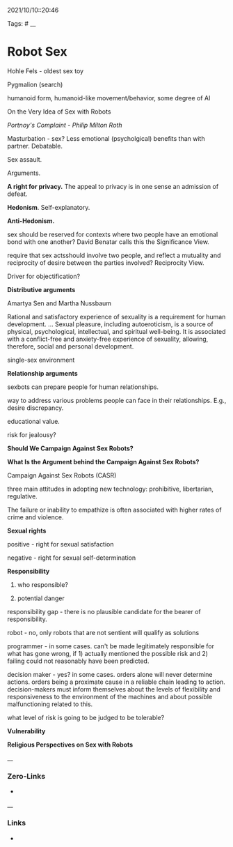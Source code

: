 2021/10/10::20:46

Tags: #
__
# Robot Sex

Hohle Fels - oldest sex toy

Pygmalion (search)

  

humanoid form, humanoid-like movement/behavior, some degree of AI

  

On the Very Idea of Sex with Robots

_Portnoy's Complaint - Philip Milton Roth_

Masturbation - sex? Less emotional (psycholgical) benefits than with partner. Debatable.

Sex assault.

  

Arguments.

**A right for privacy.** The appeal to privacy is in one sense an admission of defeat.

**Hedonism**. Self-explanatory.

**Anti-Hedonism.**

sex should be reserved for contexts where two people have an emotional bond with one another? David Benatar calls this the Significance View.

require that sex actsshould involve two people, and reflect a mutuality and reciprocity of desire between the parties involved? Reciprocity View.

  

Driver for objectification?

  

**Distributive arguments**

Amartya Sen and Martha Nussbaum

Rational and satisfactory experience of sexuality is a requirement for human development. … Sexual pleasure, including autoeroticism, is a source of physical, psychological, intellectual, and spiritual well-being. It is associated with a conflict-free and anxiety-free experience of sexuality, allowing, therefore, social and personal development.

  

single-sex environment

  

**Relationship arguments**

sexbots can prepare people for human relationships.

way to address various problems people can face in their relationships. E.g., desire discrepancy.

educational value.

risk for jealousy?

  

**Should We Campaign Against Sex Robots?**

**What Is the Argument behind the Campaign Against Sex Robots?**

Campaign Against Sex Robots (CASR)

three main attitudes in adopting new technology: prohibitive, libertarian, regulative.

The failure or inability to empathize is often associated with higher rates of crime and violence.

  

**Sexual rights**

positive - right for sexual satisfaction

negative - right for sexual self-determination

  

**Responsibility**

1.  who responsible?
    
2.  potential danger
    

responsibility gap - there is no plausible candidate for the bearer of responsibility.

robot - no, only robots that are not sentient will qualify as solutions

programmer - in some cases. can't be made legitimately responsible for what has gone wrong, if 1) actually mentioned the possible risk and 2) failing could not reasonably have been predicted.

decision maker - yes? in some cases. orders alone will never determine actions. orders being a proximate cause in a reliable chain leading to action. decision-makers must inform themselves about the levels of flexibility and responsiveness to the environment of the machines and about possible malfunctioning related to this.

what level of risk is going to be judged to be tolerable?

  

**Vulnerability**

  

**Religious Perspectives on Sex with Robots**

__
### Zero-Links
-
__
### Links
-